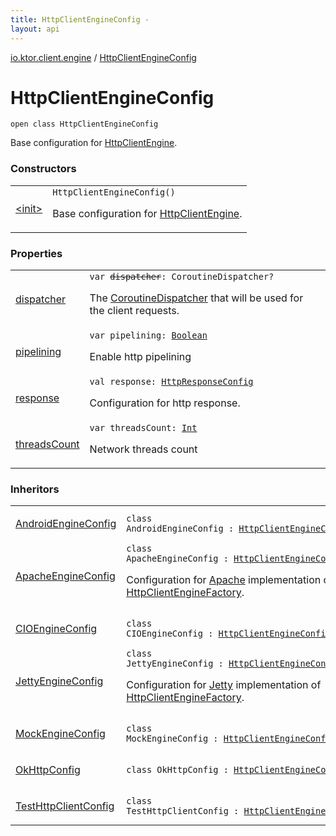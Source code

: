 ```yaml
---
title: HttpClientEngineConfig - 
layout: api
---
```


<div class='api-docs-breadcrumbs'><a href="../index.html">io.ktor.client.engine</a> / <a href="./index.html">HttpClientEngineConfig</a></div>

# HttpClientEngineConfig

<div class="signature"><code><span class="keyword">open</span> <span class="keyword">class </span><span class="identifier">HttpClientEngineConfig</span></code></div>

Base configuration for <a href="../-http-client-engine/index.html">HttpClientEngine</a>.

### Constructors

<table class="api-docs-table">
<tbody>
<tr>
<td markdown="1">

<a href="-init-.html">&lt;init&gt;</a>


</td>
<td markdown="1">
<div class="signature"><code><span class="identifier">HttpClientEngineConfig</span><span class="symbol">(</span><span class="symbol">)</span></code></div>

Base configuration for <a href="../-http-client-engine/index.html">HttpClientEngine</a>.


</td>
</tr>
</tbody>
</table>

### Properties

<table class="api-docs-table">
<tbody>
<tr>
<td markdown="1">

<a href="dispatcher.html">dispatcher</a>


</td>
<td markdown="1">
<div class="signature"><code><span class="keyword">var </span><s><span class="identifier">dispatcher</span></s><span class="symbol">: </span><span class="identifier">CoroutineDispatcher</span><span class="symbol">?</span></code></div>

The <a href="#">CoroutineDispatcher</a> that will be used for the client requests.


</td>
</tr>
<tr>
<td markdown="1">

<a href="pipelining.html">pipelining</a>


</td>
<td markdown="1">
<div class="signature"><code><span class="keyword">var </span><span class="identifier">pipelining</span><span class="symbol">: </span><a href="https://kotlinlang.org/api/latest/jvm/stdlib/kotlin/-boolean/index.html"><span class="identifier">Boolean</span></a></code></div>

Enable http pipelining


</td>
</tr>
<tr>
<td markdown="1">

<a href="response.html">response</a>


</td>
<td markdown="1">
<div class="signature"><code><span class="keyword">val </span><span class="identifier">response</span><span class="symbol">: </span><a href="../../io.ktor.client.response/-http-response-config/index.html"><span class="identifier">HttpResponseConfig</span></a></code></div>

Configuration for http response.


</td>
</tr>
<tr>
<td markdown="1">

<a href="threads-count.html">threadsCount</a>


</td>
<td markdown="1">
<div class="signature"><code><span class="keyword">var </span><span class="identifier">threadsCount</span><span class="symbol">: </span><a href="https://kotlinlang.org/api/latest/jvm/stdlib/kotlin/-int/index.html"><span class="identifier">Int</span></a></code></div>

Network threads count


</td>
</tr>
</tbody>
</table>

### Inheritors

<table class="api-docs-table">
<tbody>
<tr>
<td markdown="1">

<a href="../../io.ktor.client.engine.android/-android-engine-config/index.html">AndroidEngineConfig</a>


</td>
<td markdown="1">
<div class="signature"><code><span class="keyword">class </span><span class="identifier">AndroidEngineConfig</span>&nbsp;<span class="symbol">:</span>&nbsp;<a href="./index.md"><span class="identifier">HttpClientEngineConfig</span></a></code></div>

</td>
</tr>
<tr>
<td markdown="1">

<a href="../../io.ktor.client.engine.apache/-apache-engine-config/index.html">ApacheEngineConfig</a>


</td>
<td markdown="1">
<div class="signature"><code><span class="keyword">class </span><span class="identifier">ApacheEngineConfig</span>&nbsp;<span class="symbol">:</span>&nbsp;<a href="./index.md"><span class="identifier">HttpClientEngineConfig</span></a></code></div>

Configuration for <a href="../../io.ktor.client.engine.apache/-apache/index.html">Apache</a> implementation of <a href="../-http-client-engine-factory/index.html">HttpClientEngineFactory</a>.


</td>
</tr>
<tr>
<td markdown="1">

<a href="../../io.ktor.client.engine.cio/-c-i-o-engine-config/index.html">CIOEngineConfig</a>


</td>
<td markdown="1">
<div class="signature"><code><span class="keyword">class </span><span class="identifier">CIOEngineConfig</span>&nbsp;<span class="symbol">:</span>&nbsp;<a href="./index.md"><span class="identifier">HttpClientEngineConfig</span></a></code></div>

</td>
</tr>
<tr>
<td markdown="1">

<a href="../../io.ktor.client.engine.jetty/-jetty-engine-config/index.html">JettyEngineConfig</a>


</td>
<td markdown="1">
<div class="signature"><code><span class="keyword">class </span><span class="identifier">JettyEngineConfig</span>&nbsp;<span class="symbol">:</span>&nbsp;<a href="./index.md"><span class="identifier">HttpClientEngineConfig</span></a></code></div>

Configuration for <a href="../../io.ktor.client.engine.jetty/-jetty/index.html">Jetty</a> implementation of <a href="../-http-client-engine-factory/index.html">HttpClientEngineFactory</a>.


</td>
</tr>
<tr>
<td markdown="1">

<a href="../../io.ktor.client.engine.mock/-mock-engine-config/index.html">MockEngineConfig</a>


</td>
<td markdown="1">
<div class="signature"><code><span class="keyword">class </span><span class="identifier">MockEngineConfig</span>&nbsp;<span class="symbol">:</span>&nbsp;<a href="./index.md"><span class="identifier">HttpClientEngineConfig</span></a></code></div>

</td>
</tr>
<tr>
<td markdown="1">

<a href="../../io.ktor.client.engine.okhttp/-ok-http-config/index.html">OkHttpConfig</a>


</td>
<td markdown="1">
<div class="signature"><code><span class="keyword">class </span><span class="identifier">OkHttpConfig</span>&nbsp;<span class="symbol">:</span>&nbsp;<a href="./index.md"><span class="identifier">HttpClientEngineConfig</span></a></code></div>

</td>
</tr>
<tr>
<td markdown="1">

<a href="../../io.ktor.server.testing.client/-test-http-client-config/index.html">TestHttpClientConfig</a>


</td>
<td markdown="1">
<div class="signature"><code><span class="keyword">class </span><span class="identifier">TestHttpClientConfig</span>&nbsp;<span class="symbol">:</span>&nbsp;<a href="./index.md"><span class="identifier">HttpClientEngineConfig</span></a></code></div>

</td>
</tr>
</tbody>
</table>
